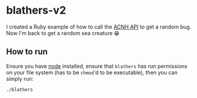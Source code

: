 # blathers-v2

I created a Ruby example of how to call the [ACNH API](http://acnhapi.com/) to get a random bug. Now 
I'm back to get a random sea creature 😁

## How to run

Ensure you have [node](https://nodejs.org/en/) installed, ensure that `blathers` has run permissions on your 
file system (has to be `chmod`'d to be executable), then you can simply run:

`./blathers`
